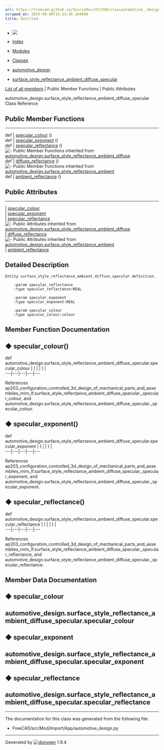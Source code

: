 ```yaml
---
url: https://freecad.github.io/SourceDoc/df/d30/classautomotive__design_1_1surface__style__reflectance__ambient__diffuse__specular.html
scraped_at: 2025-09-08T15:13:45.164894
title: Untitled
---
```


  * [ ![](https://www.freecad.org/svg/logo-freecad.svg) ](https://freecadweb.org "FreeCAD")
  * [Index](../../index.html "Index")
  * [Modules](../../modules.html "Modules list")
  * [Classes](../../annotated.html "Annotated list")

  * [automotive_design](../../d4/ddf/namespaceautomotive__design.html)
  * [surface_style_reflectance_ambient_diffuse_specular](../../df/d30/classautomotive__design_1_1surface__style__reflectance__ambient__diffuse__specular.html)

[List of all members](../../d4/d7e/classautomotive__design_1_1surface__style__reflectance__ambient__diffuse__specular-members.html) | Public Member Functions | Public Attributes

automotive_design.surface_style_reflectance_ambient_diffuse_specular Class
Reference

##  Public Member Functions  
  
---  
def | [specular_colour](../../df/d30/classautomotive__design_1_1surface__style__reflectance__ambient__diffuse__specular.html#accdc6feaa10424c05600dd7b91c9d369) ()  
def | [specular_exponent](../../df/d30/classautomotive__design_1_1surface__style__reflectance__ambient__diffuse__specular.html#a16a1b4ec0dec14249e1bc494d12fcdff) ()  
def | [specular_reflectance](../../df/d30/classautomotive__design_1_1surface__style__reflectance__ambient__diffuse__specular.html#aecfc665ed972d03536e3afe90b0329c5) ()  
![-](../../closed.png) Public Member Functions inherited from
[automotive_design.surface_style_reflectance_ambient_diffuse](../../dd/d76/classautomotive__design_1_1surface__style__reflectance__ambient__diffuse.html)  
def | [diffuse_reflectance](../../dd/d76/classautomotive__design_1_1surface__style__reflectance__ambient__diffuse.html#a81b6102f59a995f2c978738e349017b7) ()  
![-](../../closed.png) Public Member Functions inherited from
[automotive_design.surface_style_reflectance_ambient](../../d9/d24/classautomotive__design_1_1surface__style__reflectance__ambient.html)  
def | [ambient_reflectance](../../d9/d24/classautomotive__design_1_1surface__style__reflectance__ambient.html#a800f181f864ada4dad369ad436e1813f) ()  
  
##  Public Attributes  
  
---  
|
[specular_colour](../../df/d30/classautomotive__design_1_1surface__style__reflectance__ambient__diffuse__specular.html#a354d07cb28efebf42a58d2cde6e7ca81)  
|
[specular_exponent](../../df/d30/classautomotive__design_1_1surface__style__reflectance__ambient__diffuse__specular.html#ad52d2dcccadbc503e4ec6ca48051a4b0)  
|
[specular_reflectance](../../df/d30/classautomotive__design_1_1surface__style__reflectance__ambient__diffuse__specular.html#a26ff2e61a8d9bfbb9e69b60ef98a5b6e)  
![-](../../closed.png) Public Attributes inherited from
[automotive_design.surface_style_reflectance_ambient_diffuse](../../dd/d76/classautomotive__design_1_1surface__style__reflectance__ambient__diffuse.html)  
|
[diffuse_reflectance](../../dd/d76/classautomotive__design_1_1surface__style__reflectance__ambient__diffuse.html#af8372fc8c33e8d53c4198ee844d6a206)  
![-](../../closed.png) Public Attributes inherited from
[automotive_design.surface_style_reflectance_ambient](../../d9/d24/classautomotive__design_1_1surface__style__reflectance__ambient.html)  
|
[ambient_reflectance](../../d9/d24/classautomotive__design_1_1surface__style__reflectance__ambient.html#a36684e8851a701e78d84945d15206f58)  
  
## Detailed Description

    
    
    Entity surface_style_reflectance_ambient_diffuse_specular definition.
    
        :param specular_reflectance
        :type specular_reflectance:REAL
    
        :param specular_exponent
        :type specular_exponent:REAL
    
        :param specular_colour
        :type specular_colour:colour

## Member Function Documentation

## ◆ specular_colour()

def automotive_design.surface_style_reflectance_ambient_diffuse_specular.specular_colour  | ( | | ) |   
---|---|---|---|---  
  
References
ap203_configuration_controlled_3d_design_of_mechanical_parts_and_assemblies_mim_lf.surface_style_reflectance_ambient_diffuse_specular._specular_colour,
and
automotive_design.surface_style_reflectance_ambient_diffuse_specular._specular_colour.

## ◆ specular_exponent()

def automotive_design.surface_style_reflectance_ambient_diffuse_specular.specular_exponent  | ( | | ) |   
---|---|---|---|---  
  
References
ap203_configuration_controlled_3d_design_of_mechanical_parts_and_assemblies_mim_lf.surface_style_reflectance_ambient_diffuse_specular._specular_exponent,
and
automotive_design.surface_style_reflectance_ambient_diffuse_specular._specular_exponent.

## ◆ specular_reflectance()

def automotive_design.surface_style_reflectance_ambient_diffuse_specular.specular_reflectance  | ( | | ) |   
---|---|---|---|---  
  
References
ap203_configuration_controlled_3d_design_of_mechanical_parts_and_assemblies_mim_lf.surface_style_reflectance_ambient_diffuse_specular._specular_reflectance,
and
automotive_design.surface_style_reflectance_ambient_diffuse_specular._specular_reflectance.

## Member Data Documentation

## ◆ specular_colour

automotive_design.surface_style_reflectance_ambient_diffuse_specular.specular_colour  
---  
  
## ◆ specular_exponent

automotive_design.surface_style_reflectance_ambient_diffuse_specular.specular_exponent  
---  
  
## ◆ specular_reflectance

automotive_design.surface_style_reflectance_ambient_diffuse_specular.specular_reflectance  
---  
  
* * *

The documentation for this class was generated from the following file:

  * FreeCAD/src/Mod/Import/App/automotive_design.py

* * *

Generated by
[![doxygen](../../doxygen.svg)](https://www.doxygen.org/index.html) 1.9.4


